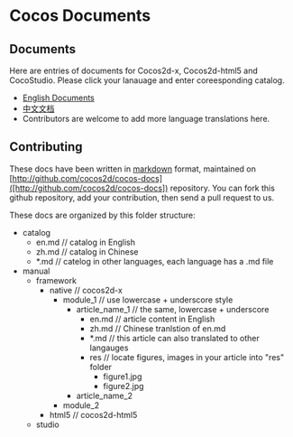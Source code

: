 Cocos Documents
===============

## Documents

Here are entries of documents for Cocos2d-x, Cocos2d-html5 and CocoStudio. Please click your lanauage and enter coreesponding catalog. 

- [English Documents](catalog/en.md)
- [中文文档](catalog/zh.md)
- Contributors are welcome to add more language translations here.


## Contributing

These docs have been written in [markdown](http://daringfireball.net/projects/markdown/) format, maintained on [http://github.com/cocos2d/cocos-docs]([http://github.com/cocos2d/cocos-docs]) repository. You can fork this github repository, add your contribution, then send a pull request to us. 

These docs are organized by this folder structure:

- catalog
	- en.md  // catalog in English
	- zh.md  // catalog in Chinese
	- *.md   // catelog in other languages, each language has a .md file
- manual
	- framework
		- native  // cocos2d-x
			- module_1  // use lowercase + underscore style
				- article_name_1  // the same, lowercase + underscore
					- en.md // article content in English
					- zh.md // Chinese tranlstion of en.md
					- *.md  // this article can also translated to other langauges
					- res  // locate figures, images in your article into "res" folder
						- figure1.jpg
						- figure2.jpg
				- article_name_2
			- module_2
		- html5  // cocos2d-html5
	- studio

 						